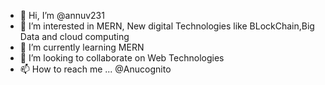 - 👋 Hi, I’m @annuv231
- 👀 I’m interested in MERN, New digital Technologies like BLockChain,Big Data and cloud computing
- 🌱 I’m currently learning MERN
- 💞️ I’m looking to collaborate on Web Technologies 
- 📫 How to reach me ... @Anucognito

<!---
annuv231/annuv231 is a ✨ special ✨ repository because its `README.md` (this file) appears on your GitHub profile.
You can click the Preview link to take a look at your changes.
--->
